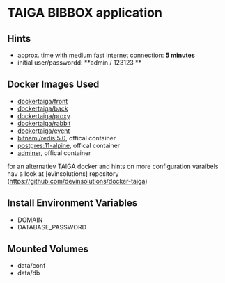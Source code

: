 # TAIGA BIBBOX application

## Hints
* approx. time with medium fast internet connection: **5 minutes**
* initial user/passwordd: **admin / 123123 **


## Docker Images Used
* [dockertaiga/front](https://hub.docker.com/r/dockertaiga/front) 
* [dockertaiga/back](https://hub.docker.com/r/dockertaiga/back) 
* [dockertaiga/proxy](https://hub.docker.com/r/dockertaiga/proxy) 
* [dockertaiga/rabbit](https://hub.docker.com/r/dockertaiga/rabbit) 
* [dockertaiga/event](https://hub.docker.com/r/dockertaiga/event) 
* [bitnami/redis:5.0](https://hub.docker.com/r/bitnami/redis), offical container
* [postgres:11-alpine](https://hub.docker.com/_/postgres), offical container
* [adminer](https://hub.docker.com/_/adminer), offical container

for an alternatiev TAIGA docker and hints on more configuration varaibels  hav a look at [evinsolutions] repository (https://github.com/devinsolutions/docker-taiga) 


## Install Environment Variables

* DOMAIN
* DATABASE_PASSWORD

## Mounted Volumes

* data/conf
* data/db

